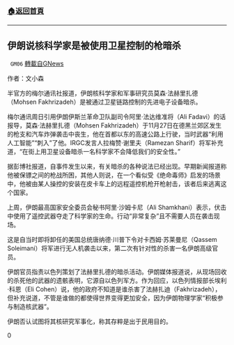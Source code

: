 ###  [:house:返回首頁](https://github.com/ourhimalayas/txt)
---

## 伊朗说核科学家是被使用卫星控制的枪暗杀
` GM06` [轉載自GNews](https://gnews.org/zh-hans/640279/)

作者：文小森

半官方的梅尔通讯社报道，伊朗核科学家和军事研究员莫森·法赫里扎德（Mohsen Fakhrizadeh）是被通过卫星链路控制的先进电子设备暗杀。

梅尔通讯周日引用伊朗伊斯兰革命卫队副司令阿里·法达维准将（Ali Fadavi）的话报导，莫森·法赫里扎德（Mohsen Fakhrizadeh）于11月27日在德黑兰郊区发生的枪支和汽车炸弹袭击中丧生，他在首都以东的高速公路上行驶，当时武器“利用人工智能”“刺入”了他。IRGC发言人拉梅赞·谢里夫（Ramezan Sharif）将军补充道，“在街上用卫星设备暗杀一名科学家不会降低我们的安全性。”

据彭博社报道，自事件发生以来，有关暗杀的各种说法已经出现。早期新闻报道称他被保镖之间的枪战所困，其他人则说，在一个看似受《绝命毒师》启发的场景中，他被由某人操控的安装在皮卡车上的远程遥控机枪开枪射击，该者后来逃离这个国家。

上周，伊朗最高国家安全委员会秘书阿里·沙姆卡尼（Ali Shamkhani）表示，伏击中使用了遥控武器夺走了科学家的生命。行动“非常复杂”且不需要人员在袭击现场。

这是自当时即将卸任的美国总统唐纳德·川普下令对卡西姆·苏莱曼尼（Qassem Soleimani）将军进行无人机袭击以来，第二次有针对性的杀害一名伊朗高级官员。

伊朗官员指责以色列策划了法赫里扎德的暗杀活动。伊朗媒体报道说，从现场回收的杀死他的武器的遗骸表明，它源自以色列军方。作为回应，以色列情报部长埃利·科恩（Eli Cohen）说，他的政府不知道是谁杀害了法赫扎迪（Fakhrizadeh），但补充说道，不管是谁做的都使得世界变得更加安全，因为伊朗物理学家“积极参与制造核武器”。

伊朗否认试图将其核研究军事化，称其存粹是出于民用目的。

0

